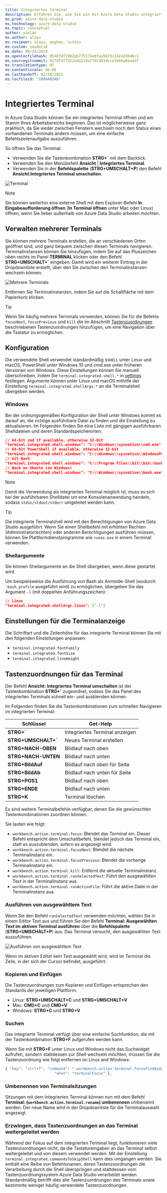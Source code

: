 ```yaml
---
title: Integriertes Terminal
description: Erfahren Sie, wie Sie ein mit Azure Data Studio integriertes Terminal öffnen. Ein integriertes Terminal kann sich als praktischer als ein separates Terminal erweisen.
ms.prod: azure-data-studio
ms.technology: azure-data-studio
ms.topic: conceptual
author: yualan
ms.author: alayu
ms.reviewer: alayu, maghan, sstein
ms.custom: seodec18
ms.date: 09/24/2018
ms.openlocfilehash: 054bfd71962a5775374e8faa567dc24242d846c1
ms.sourcegitcommit: 917df4ffd22e4a229af7dc481dcce3ebba0aa4d7
ms.translationtype: HT
ms.contentlocale: de-DE
ms.lasthandoff: 02/10/2021
ms.locfileid: "100048340"
---
```

# <a name="integrated-terminal"></a>Integriertes Terminal

In Azure Data Studio können Sie ein integriertes Terminal öffnen und am Stamm Ihres Arbeitsbereichs beginnen. Das ist möglicherweise ganz praktisch, da Sie weder zwischen Fenstern wechseln noch den Status eines vorhandenen Terminals ändern müssen, um eine einfache Befehlszeilenaufgabe auszuführen.

So öffnen Sie das Terminal:

* Verwenden Sie die Tastenkombination **STRG+`** mit dem Backtick.
* Verwenden Sie den Menübefehl **Ansicht** | **Integriertes Terminal**.
* Verwenden Sie in der **Befehlspalette** (**STRG+UMSCHALT+P**) den Befehl **Ansicht:Integriertes Terminal umschalten**.

![Terminal](media/integrated-terminal/terminal-screen.png)

> [!NOTE]
> Sie können weiterhin eine externe Shell mit dem Explorer-Befehl **In Eingabeaufforderung öffnen** (**In Terminal öffnen** unter Mac oder Linux) öffnen, wenn Sie lieber außerhalb von Azure Data Studio arbeiten möchten.

## <a name="managing-multiple-terminals"></a>Verwalten mehrerer Terminals

Sie können mehrere Terminals erstellen, die an verschiedenen Orten geöffnet sind, und ganz bequem zwischen diesen Terminals navigieren. Terminalinstanzen können Sie hinzufügen, indem Sie auf das Pluszeichen oben rechts im Panel **TERMINAL** klicken oder den Befehl **STRG+UMSCHALT+`** eingeben. Damit wird ein weiterer Eintrag in der Dropdownliste erstellt, über den Sie zwischen den Terminalinstanzen wechseln können.

![Mehrere Terminals](media/integrated-terminal/terminal-multiple-instances.png)

Entfernen Sie Terminalinstanzen, indem Sie auf die Schaltfläche mit dem Papierkorb klicken.

> [!TIP]
> Wenn Sie häufig mehrere Terminals verwenden, können Sie für die Befehle `focusNext`, `focusPrevious` und `kill` die im Abschnitt [Tastenzuordnungen](#key-bindings) beschriebenen Tastenzuordnungen hinzufügen, um eine Navigation über die Tastatur zu ermöglichen.

## <a name="configuration"></a>Konfiguration

Die verwendete Shell verwendet standardmäßig `$SHELL` unter Linux und macOS, PowerShell unter Windows 10 und cmd.exe unter früheren Versionen von Windows. Diese Einstellungen können Sie manuell überschreiben, indem Sie `terminal.integrated.shell.*` in [settings](settings.md) festlegen. Argumente können unter Linux und macOS mithilfe der Einstellung `terminal.integrated.shellArgs.*` an die Terminalshell übergeben werden.

### <a name="windows"></a>Windows

Bei der ordnungsgemäßen Konfiguration der Shell unter Windows kommt es darauf an, die richtige ausführbare Datei zu finden und die Einstellung zu aktualisieren. Im Folgenden finden Sie eine Liste mit gängigen ausführbaren Shelldateien und deren Standardspeicherorten:

```json
// 64-bit cmd if available, otherwise 32-bit
"terminal.integrated.shell.windows": "C:\\Windows\\sysnative\\cmd.exe"
// 64-bit PowerShell if available, otherwise 32-bit
"terminal.integrated.shell.windows": "C:\\Windows\\sysnative\\WindowsPowerShell\\v1.0\\powershell.exe"
// Git Bash
"terminal.integrated.shell.windows": "C:\\Program Files\\Git\\bin\\bash.exe"
// Bash on Ubuntu (on Windows)
"terminal.integrated.shell.windows": "C:\\Windows\\sysnative\\bash.exe"
```

> [!NOTE]
> Damit die Verwendung als integriertes Terminal möglich ist, muss es sich bei der ausführbaren Shelldatei um eine Konsolenanwendung handeln, sodass `stdin/stdout/stderr` umgeleitet werden kann.

> [!TIP]
> Die integrierte Terminalshell wird mit den Berechtigungen von Azure Data Studio ausgeführt. Wenn Sie einen Shellbefehl mit erhöhten Rechten (Administratorrechten) oder anderen Berechtigungen ausführen müssen, können Sie Plattformdienstprogramme wie `runas.exe` in einem Terminal verwenden.

### <a name="shell-arguments"></a>Shellargumente

Sie können Shellargumente an die Shell übergeben, wenn diese gestartet wird.

Um beispielsweise die Ausführung von Bash als Anmelde-Shell (wodurch `.bash_profile` ausgeführt wird) zu ermöglichen, übergeben Sie das Argument `-l` (mit doppelten Anführungszeichen):

```json
// Linux
"terminal.integrated.shellArgs.linux": ["-l"]
```

## <a name="terminal-display-settings"></a>Einstellungen für die Terminalanzeige

Die Schriftart und die Zeilenhöhe für das integrierte Terminal können Sie mit den folgenden Einstellungen anpassen:

* `terminal.integrated.fontFamily`
* `terminal.integrated.fontSize`
* `terminal.integrated.lineHeight`

## <a name="terminal-key-bindings"></a><a id="key-bindings"></a>Tastenzuordnungen für das Terminal

Der Befehl **Ansicht: Integriertes Terminal umschalten** ist der Tastenkombination **STRG+`** zugeordnet, sodass Sie das Panel des integrierten Terminals schnell ein- und ausblenden können.

Im Folgenden finden Sie die Tastenkombinationen zum schnellen Navigieren im integrierten Terminal:

|Schlüssel|Get-Help|  
|---|---|  
|**STRG+\`**|Integriertes Terminal anzeigen|  
|**STRG+UMSCHALT+\`**|Neues Terminal erstellen|  
|**STRG+NACH-OBEN**|Bildlauf nach oben|  
|**STRG+NACH-UNTEN**|Bildlauf nach unten|  
|**STRG+BildAuf**|Bildlauf nach oben für Seite|  
|**STRG+BildAb**|Bildlauf nach unten für Seite|  
|**STRG+POS1**|Bildlauf nach oben|  
|**STRG+ENDE**|Bildlauf nach unten|  
|**STRG+K**|Terminal löschen|  

Es sind weitere Terminalbefehle verfügbar, denen Sie die gewünschten Tastenkombinationen zuordnen können.

Sie lauten wie folgt:

* `workbench.action.terminal.focus`: Blendet das Terminal ein. Dieser Befehl entspricht dem Umschaltbefehl, blendet jedoch das Terminal ein, statt es auszublenden, sofern es angezeigt wird.
* `workbench.action.terminal.focusNext`: Blendet die nächste Terminalinstanz ein.
* `workbench.action.terminal.focusPrevious`: Blendet die vorherige Terminalinstanz ein.
* `workbench.action.terminal.kill`: Entfernt die aktuelle Terminalinstanz.
* `workbench.action.terminal.runSelectedText`: Führt den ausgewählten Text in der Terminalinstanz aus.
* `workbench.action.terminal.runActiveFile`: Führt die aktive Datei in der Terminalinstanz aus.

### <a name="run-selected-text"></a>Ausführen von ausgewähltem Text

Wenn Sie den Befehl `runSelectedText` verwenden möchten, wählen Sie in einem Editor Text aus und führen Sie den Befehl **Terminal: Ausgewählten Text im aktiven Terminal ausführen** über die **Befehlspalette** (**STRG+UMSCHALT+P**) aus. Das Terminal versucht, den ausgewählten Text auszuführen:

![Ausführen von ausgewähltem Text](media/integrated-terminal/terminal_run_selected.png)

Wenn im aktiven Editor kein Text ausgewählt wird, wird im Terminal die Zeile, in der sich der Cursor befindet, ausgeführt.

### <a name="copy--paste"></a>Kopieren und Einfügen

Die Tastenzuordnungen zum Kopieren und Einfügen entsprechen den Standards der jeweiligen Plattform:

* Linux: **STRG+UMSCHALT+C** und **STRG+UMSCHALT+V**
* Mac: **CMD+C** und **CMD+V**
* Windows: **STRG+C** und **STRG+V**

### <a name="find"></a>Suchen

Das integrierte Terminal verfügt über eine einfache Suchfunktion, die mit der Tastenkombination **STRG+F** aufgerufen werden kann.

Wenn Sie mit **STRG+F** unter Linux und Windows nicht das Suchwidget aufrufen, sondern stattdessen zur Shell wechseln möchten, müssen Sie die Tastenzuordnung wie folgt entfernen on Linux and Windows:

```js
{ "key": "ctrl+f", "command": "-workbench.action.terminal.focusFindWidget",
                      "when": "terminalFocus" },
```

### <a name="rename-terminal-sessions"></a>Umbenennen von Terminalsitzungen

Sitzungen mit dem integrierten Terminal können nun mit dem Befehl **Terminal: (`workbench.action.terminal.rename`) umbenennen** umbenannt werden. Der neue Name wird in der Dropdownliste für die Terminalauswahl angezeigt.

### <a name="forcing-key-bindings-to-pass-through-the-terminal"></a>Erzwingen, dass Tastenzuordnungen an das Terminal weitergeleitet werden

Während der Fokus auf dem integrierten Terminal liegt, funktionieren viele Tastenzuordnungen nicht, da die Tastatureingaben an das Terminal selbst weitergeleitet und von diesem verwendet werden. Mit der Einstellung `terminal.integrated.commandsToSkipShell` kann dies umgangen werden. Sie enthält eine Reihe von Befehlsnamen, deren Tastenzuordnungen die Verarbeitung durch die Shell überspringen und stattdessen vom Tastenzuordnungssystem Azure Data Studio verarbeitet werden. Standardmäßig betrifft dies alle Tastenzuordnungen des Terminals sowie bestimmte weniger häufig verwendete Tastenzuordnungen.

